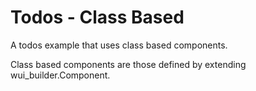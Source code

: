# Todos - Class Based

A todos example that uses class based components.

Class based components are those defined by extending wui_builder.Component.